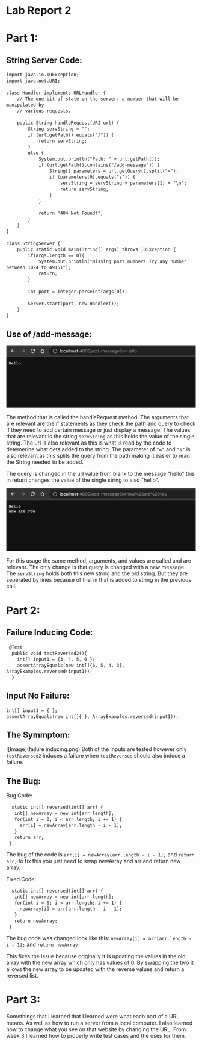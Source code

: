 # Lab Report 2

# Part 1:
## String Server Code: 
```
import java.io.IOException;
import java.net.URI;

class Handler implements URLHandler {
    // The one bit of state on the server: a number that will be manipulated by
    // various requests.

    public String handleRequest(URI url) {
        String servString = "";
        if (url.getPath().equals("/")) {
            return servString;
        }  
        else {
            System.out.println("Path: " + url.getPath());
            if (url.getPath().contains("/add-message")) {
                String[] parameters = url.getQuery().split("=");
                if (parameters[0].equals("s")) {
                    servString = servString + parameters[1] + "\n";
                    return servString;
                }
            }

            return "404 Not Found!";
        }
    }
}

class StringServer {
    public static void main(String[] args) throws IOException {
        if(args.length == 0){
            System.out.println("Missing port number! Try any number between 1024 to 49151");
            return;
        }

        int port = Integer.parseInt(args[0]);

        Server.start(port, new Handler());
    }
}
```

## Use of /add-message:
![Image](addmessage1.png)

The method that is called the handleRequest method.
The arguments that are relevant are the if statements as they check the path and query to check if they need to add certain message or just display a message.
The values that are relevant is the string `servString` as this holds the value of the single string. The url is also relevant as this is what is read by the code to detemerine what gets added to the string. The parameter of `"="` and `"s"` is also relevant as this splits the query from the path making it easier to read the String needed to be added.

The query is changed in the url value from blank to the message "hello" this in return changes the value of the single string to also "hello". 

![Image](addmessage2.png)

For this usage the same method, arguments, and values are called and are relevant. The only change is that query is changed with a new message. The `servString` holds both this new string and the old string. But they are seperated by lines because of the `\n` that is added to string in the previous call.

# Part 2:
## Failure Inducing Code:
```
 @Test
  public void testReversed2(){
    int[] input1 = {3, 4, 5, 6 };
    assertArrayEquals(new int[]{6, 5, 4, 3}, ArrayExamples.reversed(input1));
  }
 ```


## Input No Failure:
```
int[] input1 = { };
assertArrayEquals(new int[]{ }, ArrayExamples.reversed(input1));
```

## The Symmptom:
 ![Image](failure inducing.png)
 Both of the inputs are tested however only `testReversed2` induces a failure when `testReversed` should also induce a failure.
 
## The Bug:
 Bug Code:
 ```
   static int[] reversed(int[] arr) {
    int[] newArray = new int[arr.length];
    for(int i = 0; i < arr.length; i += 1) {
      arr[i] = newArray[arr.length - i - 1];
    }
    return arr;
  }
  ```
 The bug of the code is `arr[i] = newArray[arr.length - i - 1];` and `return arr;` to fix this you just need to swap newArray and arr and return new array.
 
 Fixed Code:
 ```
   static int[] reversed(int[] arr) {
    int[] newArray = new int[arr.length];
    for(int i = 0; i < arr.length; i += 1) {
      newArray[i] = arr[arr.length - i - 1];
    }
    return newArray;
  }
  ```
 The bug code was changed look like this: `newArray[i] = arr[arr.length - i - 1];` and `return newArray;`
 
 This fixes the issue because originally it is updating the values in the old array with the new array which only has values of 0. By swapping the two it allows the new array to be updated with the reverse values and return a reversed list. 
 
# Part 3:
Somethings that I learned that I learned were what each part of a URL means. As well as how to run a server from a local computer. I also learned how to change what you see on that website by changing the URL. From week 3 I learned how to properly write test cases and the uses for them.
